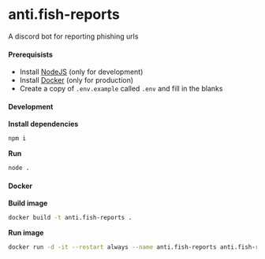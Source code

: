 # anti.fish-reports

A discord bot for reporting phishing urls

#### Prerequisists

-   Install [NodeJS](https://nodejs.org/en/download/) (only for development)
-   Install [Docker](https://docs.docker.com/get-docker/) (only for production)
-   Create a copy of `.env.example` called `.env` and fill in the blanks

#### Development

**Install dependencies**

```sh
npm i
```

**Run**

```sh
node .
```

#### Docker

**Build image**

```sh
docker build -t anti.fish-reports .
```

**Run image**

```sh
docker run -d -it --restart always --name anti.fish-reports anti.fish-reports:latest
```
